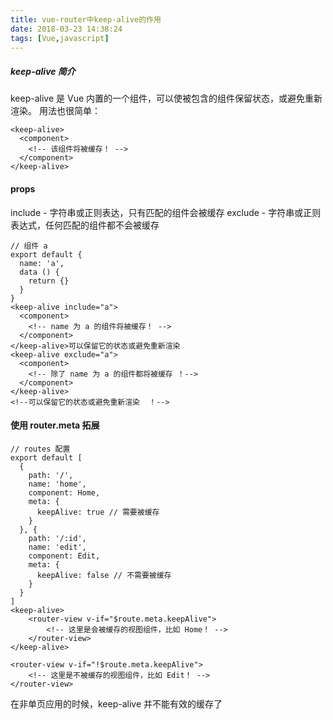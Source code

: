 ```yaml
---
title: vue-router中keep-alive的作用
date: 2018-03-23 14:38:24
tags: [Vue,javascript]
---
```




##### keep-alive 简介

keep-alive 是 Vue 内置的一个组件，可以使被包含的组件保留状态，或避免重新渲染。
用法也很简单：

```
<keep-alive>
  <component>
    <!-- 该组件将被缓存！ -->
  </component>
</keep-alive>
```



<!--more-->

#### props

include - 字符串或正则表达，只有匹配的组件会被缓存
exclude - 字符串或正则表达式，任何匹配的组件都不会被缓存

```
// 组件 a
export default {
  name: 'a',
  data () {
    return {}
  }
}
<keep-alive include="a">
  <component>
    <!-- name 为 a 的组件将被缓存！ -->
  </component>
</keep-alive>可以保留它的状态或避免重新渲染
<keep-alive exclude="a">
  <component>
    <!-- 除了 name 为 a 的组件都将被缓存 ！-->
  </component>
</keep-alive>
<!--可以保留它的状态或避免重新渲染  ！-->
```

#### 使用 router.meta 拓展

```
// routes 配置
export default [
  {
    path: '/',
    name: 'home',
    component: Home,
    meta: {
      keepAlive: true // 需要被缓存
    }
  }, {
    path: '/:id',
    name: 'edit',
    component: Edit,
    meta: {
      keepAlive: false // 不需要被缓存
    }
  }
]
<keep-alive>
    <router-view v-if="$route.meta.keepAlive">
        <!-- 这里是会被缓存的视图组件，比如 Home！ -->
    </router-view>
</keep-alive>

<router-view v-if="!$route.meta.keepAlive">
    <!-- 这里是不被缓存的视图组件，比如 Edit！ -->
</router-view>
```

在非单页应用的时候，keep-alive 并不能有效的缓存了